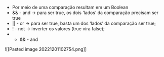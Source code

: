 * Por meio de uma comparação resultam em um Boolean
* && - and -> para ser true, os dois ‘lados’ da comparação precisam ser true
* || - or -> para ser true, basta um dos ‘lados’ da comparação ser true;
* ! - not -> inverter os valores (true vira false);
* * && - and


![[Pasted image 20221201102754.png]]